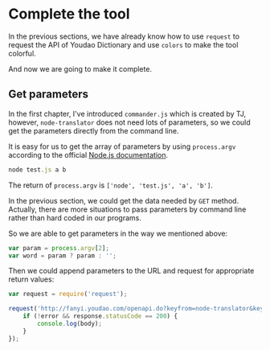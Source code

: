 # Complete the tool

In the previous sections, we have already know how to use `request` to request the API of Youdao Dictionary and use `colors` to make the tool colorful.

And now we are going to make it complete.

## Get parameters

In the first chapter, I've introduced `commander.js` which is created by TJ, however, `node-translator` does not need lots of parameters, so we could get the parameters directly from the command line.

It is easy for us to get the array of parameters by using `process.argv` according to the official [Node.js documentation](http://nodejs.org/api/process.html#process_process_argv).

```js
node test.js a b
```

The return of `process.argv` is `['node', 'test.js', 'a', 'b']`.

In the previous section, we could get the data needed by `GET` method. Actually, there are more situations to pass parameters by command line rather than hard coded in our programs.

So we are able to get parameters in the way we mentioned above:

```js
var param = process.argv[2];
var word = param ? param : '';
```

Then we could append parameters to the URL and request for appropriate return values:

```js
var request = require('request');

request('http://fanyi.youdao.com/openapi.do?keyfrom=node-translator&key=2058911035&type=data&doctype=json&version=1.1&q=' + word, function (error, response, body) {
    if (!error && response.statusCode == 200) {
        console.log(body);
    }
});
```
